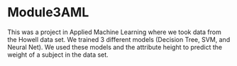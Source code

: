 # Module3AML
This was a project in Applied Machine Learning where we took data from the Howell data set.  We trained 3 different models (Decision Tree, SVM, and Neural Net). We used these models and the attribute height to predict the weight of a subject in the data set.  
